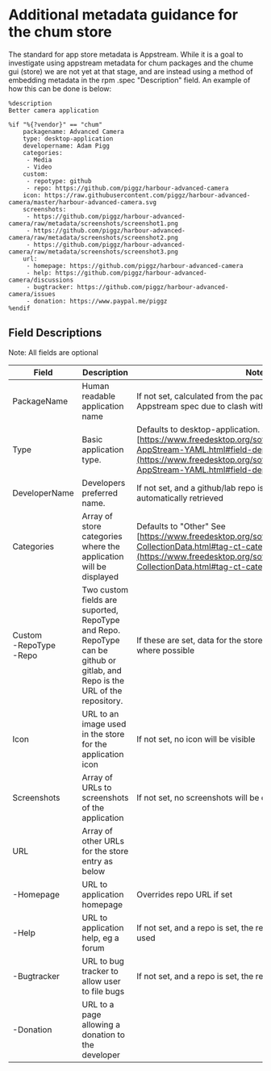 # Additional metadata guidance for the chum store

The standard for app store metadata is Appstream.  While it is a goal to investigate using appstream metadata for chum packages and the chume gui (store) we are not yet at that stage, and are instead using a method of embedding metadata in the rpm .spec "Description" field.  An example of how this can be done is below:

```
%description
Better camera application

%if "%{?vendor}" == "chum"
    packagename: Advanced Camera
    type: desktop-application
    developername: Adam Pigg
    categories:
     - Media
     - Video
    custom:
     - repotype: github
     - repo: https://github.com/piggz/harbour-advanced-camera
    icon: https://raw.githubusercontent.com/piggz/harbour-advanced-camera/master/harbour-advanced-camera.svg
    screenshots:
     - https://github.com/piggz/harbour-advanced-camera/raw/metadata/screenshots/screenshot1.png
     - https://github.com/piggz/harbour-advanced-camera/raw/metadata/screenshots/screenshot2.png
     - https://github.com/piggz/harbour-advanced-camera/raw/metadata/screenshots/screenshot3.png
    url:
     - homepage: https://github.com/piggz/harbour-advanced-camera
     - help: https://github.com/piggz/harbour-advanced-camera/discussions
     - bugtracker: https://github.com/piggz/harbour-advanced-camera/issues
     - donation: https://www.paypal.me/piggz
%endif
```

## Field Descriptions

Note: All fields are optional


| Field                          | Description                                                                                                                 | Notes                                                                                                                                                                                                                                                 |
| ------------------------------ | --------------------------------------------------------------------------------------------------------------------------- | ----------------------------------------------------------------------------------------------------------------------------------------------------------------------------------------------------------------------------------------------------- |
| PackageName                    | Human readable application name                                                                                             | If not set, calculated from the package id. Doesnt follow Appstream spec due to clash with OBS tar\_git service                                                                                                                                       |
| Type                           | Basic application type.                                                                                                     | Defaults to desktop-application. See [https://www.freedesktop.org/software/appstream/docs/sect-AppStream-YAML.html#field-dep11-type](https://www.freedesktop.org/software/appstream/docs/sect-AppStream-YAML.html#field-dep11-type) for valid entries |
| DeveloperName                  | Developers preferred name.                                                                                                  | If not set, and a github/lab repo is set then name will be automatically retrieved                                                                                                                                                                    |
| Categories                     | Array of store categories where the application will be displayed                                                           | Defaults to "Other" See [https://www.freedesktop.org/software/appstream/docs/chap-CollectionData.html#tag-ct-categories](https://www.freedesktop.org/software/appstream/docs/chap-CollectionData.html#tag-ct-categories)                              |
| Custom<br>\-RepoType<br>\-Repo | Two custom fields are suported, RepoType and Repo. RepoType can be github or gitlab, and Repo is the URL of the repository. | If these are set, data for the store will be retrieved automatically where possible                                                                                                                                                                   |
| Icon                           | URL to an image used in the store for the application icon                                                                  | If not set, no icon will be visible                                                                                                                                                                                                                   |
| Screenshots                    | Array of URLs to screenshots of the application                                                                             | If not set, no screenshots will be displayed                                                                                                                                                                                                          |
| URL                            | Array of other URLs for the store entry as below                                                                            |                                                                                                                                                                                                                                                       |
| \-Homepage                     | URL to application homepage                                                                                                 | Overrides repo URL if set                                                                                                                                                                                                                             |
| \-Help                         | URL to application help, eg a forum                                                                                         | If not set, and a repo is set, the repo discussion page will be used                                                                                                                                                                                  |
| \-Bugtracker                   | URL to bug tracker to allow user to file bugs                                                                               | If not set, and a repo is set, the repo issues page will be used                                                                                                                                                                                      |
| \-Donation                     | URL to a page allowing a donation to the developer                                                                          |                                                                                                                                                                                                                                                       |



